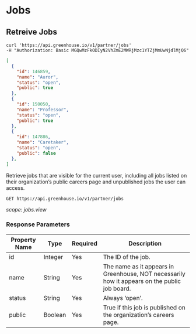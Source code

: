 # Jobs

## Retreive Jobs

```shell
curl 'https://api.greenhouse.io/v1/partner/jobs'
-H "Authorization: Basic MGQwMzFkODIyN2VhZmE2MWRjMzc1YTZjMmUwNjdlMjQ6"
```

```json
[
  {
    "id": 146859,
    "name": "Auror",
    "status": "open",
    "public": true
  },
  {
    "id": 150050,
    "name": "Professor",
    "status": "open",
    "public": true
  },
  {
    "id": 147886,
    "name": "Caretaker",
    "status": "open",
    "public": false
  },
]
```

Retrieve jobs that are visible for the current user, including all jobs listed on their organization’s public careers page and unpublished jobs the user can access.

`GET https://api.greenhouse.io/v1/partner/jobs`


*scope: jobs.view*


### Response Parameters

Property Name | Type | Required | Description
-------------- | -------------- | -------------- | -------------- 
id | Integer | Yes | The ID of the job.
name | String | Yes | The name as it appears in Greenhouse, NOT necessarily how it appears on the public job board.
status | String | Yes | Always ‘open’.
public | Boolean | Yes | True if this job is published on the organization’s careers page.